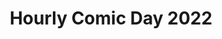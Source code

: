 ---
layout: story
title: Hourly Comic Day 2022
image: /assets/comics/hourlies2022-
imageType: .jpg
pageNumber: 1
baseurl: /other/hourlies/hourlies2022-
numPages: 5
origin: other/hourlies.html
---